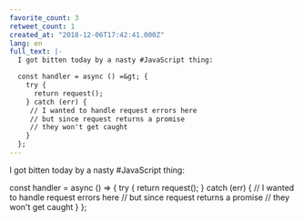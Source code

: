 ```yaml
---
favorite_count: 3
retweet_count: 1
created_at: "2018-12-06T17:42:41.000Z"
lang: en
full_text: |-
  I got bitten today by a nasty #JavaScript thing:

  const handler = async () =&gt; {
    try {
      return request();
    } catch (err) {
     // I wanted to handle request errors here
     // but since request returns a promise
     // they won't get caught
    }
  };
---
```


I got bitten today by a nasty #JavaScript thing:

const handler = async () =&gt; { try { return request(); } catch (err) { // I
wanted to handle request errors here // but since request returns a promise //
they won't get caught } };
